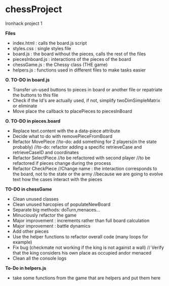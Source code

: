 # chessProject
Ironhack project 1

**Files**
- index.html : calls the board.js script
- styles.css : single styles file
- board.js : the board without the pieces, calls the rest of the files
- piecesInboard.js : interactions of the pieces of the board
- chessGame.js : the Chessy class (THE game)
- helpers.js : functions used in different files to make tasks easier

**O. TO-DO in board.js**
- Transfer un-used buttons to pieces in board or another file or repatriate the buttons to this file
- Check if the Id's are actually used, if not, simplify twoDimSimpleMatrix or eliminate
- Move place the callback to placePieces to piecesInBoard

**O. TO-DO in pieces.board**
- Replace text.content with the a data-piece attribute
- Decide what to do with removePieceFromBoard
- Refactor MovePiece
    //to-do: add something for 2 players(in the state probably)
    //to-do: refactor adding a specific retrieveCase and retrieveCaseID and coordinates
- Refactor SelectPiece
    //to be refactored with second player
    //to be refactored if pieces change during the process
- Refactor CheckPiece
    //Change name : the interaction corresponds to the board, not to the state or the army
    //because we are going to evolve text how the cases interact with the pieces
    
**TO-DO in chessGame**
- Clean unused classes
- Clean unused harcopies of populateNewBoard
- Separate big methods: doTurn,menaces...
- Minuciously refactor the game
- Major improvement : increments rather than full board calculation
- Major improvement : battle dynamics
- Add other pieces
- Use the helper functions to refactor overall code (many loops for example)
- Fix bug (checkmate not working if the king is not against a wall)
    // Verify that the king considers his own place as occupied andor menaced
- Clean all the console logs

**To-Do in helpers.js**
- take some functions from the game that are helpers and put them here
